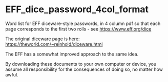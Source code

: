 # EFF_dice_password_4col_format

Word list for EFF diceware-style passwords, in 4 column pdf so that each page corresponds to the first two rolls - see https://www.eff.org/dice 

The original diceware page is here: https://theworld.com/~reinhold/diceware.html

The EFF has a somewhat improved approach to the same idea.

By downloading these documents to your own computer or device, you assume all responsibility for the consequences of doing so, no matter how awful.

